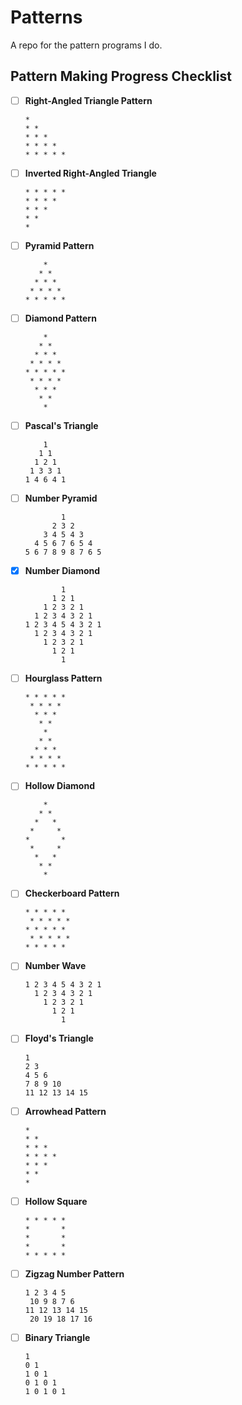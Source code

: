 # Patterns
A repo for the pattern programs I do.

## Pattern Making Progress Checklist

- [ ] **Right-Angled Triangle Pattern**
  ```
  *
  * *
  * * *
  * * * *
  * * * * *
  ```

- [ ] **Inverted Right-Angled Triangle**
  ```
  * * * * *
  * * * *
  * * *
  * *
  *
  ```

- [ ] **Pyramid Pattern**
  ```
      *
     * *
    * * *
   * * * *
  * * * * *
  ```

- [ ] **Diamond Pattern**
  ```
      *
     * *
    * * *
   * * * *
  * * * * *
   * * * *
    * * *
     * *
      *
  ```

- [ ] **Pascal's Triangle**
  ```
      1
     1 1
    1 2 1
   1 3 3 1
  1 4 6 4 1
  ```

- [ ] **Number Pyramid**
  ```
          1
        2 3 2
      3 4 5 4 3
    4 5 6 7 6 5 4
  5 6 7 8 9 8 7 6 5
  ```

- [x] **Number Diamond**
  ```
          1
        1 2 1
      1 2 3 2 1
    1 2 3 4 3 2 1
  1 2 3 4 5 4 3 2 1
    1 2 3 4 3 2 1
      1 2 3 2 1
        1 2 1
          1
  ```

- [ ] **Hourglass Pattern**
  ```
  * * * * *
   * * * *
    * * *
     * *
      *
     * *
    * * *
   * * * *
  * * * * *
  ```

- [ ] **Hollow Diamond**
  ```
      *
     * *
    *   *
   *     *
  *       *
   *     *
    *   *
     * *
      *
  ```

- [ ] **Checkerboard Pattern**
  ```
  * * * * *
   * * * * *
  * * * * *
   * * * * *
  * * * * *
  ```

- [ ] **Number Wave**
  ```
  1 2 3 4 5 4 3 2 1
    1 2 3 4 3 2 1
      1 2 3 2 1
        1 2 1
          1
  ```

- [ ] **Floyd's Triangle**
  ```
  1
  2 3
  4 5 6
  7 8 9 10
  11 12 13 14 15
  ```

- [ ] **Arrowhead Pattern**
  ```
  *
  * *
  * * *
  * * * *
  * * *
  * *
  *
  ```

- [ ] **Hollow Square**
  ```
  * * * * *
  *       *
  *       *
  *       *
  * * * * *
  ```

- [ ] **Zigzag Number Pattern**
  ```
  1 2 3 4 5
   10 9 8 7 6
  11 12 13 14 15
   20 19 18 17 16
  ```

- [ ] **Binary Triangle**
  ```
  1
  0 1
  1 0 1
  0 1 0 1
  1 0 1 0 1
  ```
